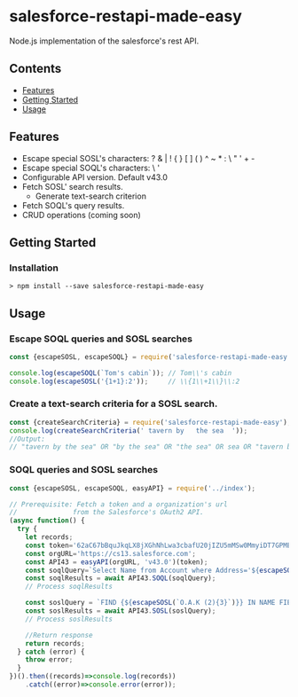 # salesforce-restapi-made-easy
Node.js implementation of the salesforce's rest API.

## Contents
- [Features](#features)
- [Getting Started](#getting-started)
- [Usage](#usage)

## Features
- Escape special SOSL's characters: ? & | ! { } [ ] ( ) ^ ~ * : \ " ' + - 
- Escape special SOQL's characters: \ '
- Configurable API version. Default v43.0
- Fetch SOSL' search results.
  - Generate text-search criterion    
- Fetch SOQL's query results.
- CRUD operations (coming soon)
   
 ## Getting Started
 ### Installation
 ```
 > npm install --save salesforce-restapi-made-easy
 ```
## Usage

### Escape SOQL queries and SOSL searches
 ```js
const {escapeSOSL, escapeSOQL} = require('salesforce-restapi-made-easy');

console.log(escapeSOQL(`Tom's cabin`)); // Tom\\'s cabin
console.log(escapeSOSL('{1+1}:2'));     // \\{1\\+1\\}\\:2
 ```
### Create a text-search criteria for a SOSL search.
````js
const {createSearchCriteria} = require('salesforce-restapi-made-easy');
console.log(createSearchCriteria(' tavern by   the sea  '));
//Output:
// "tavern by the sea" OR "by the sea" OR "the sea" OR sea OR "tavern by the" OR "tavern by" OR tavern
```` 
 
 
### SOQL queries and SOSL searches
````js
const {escapeSOSL, escapeSOQL, easyAPI} = require('../index');

// Prerequisite: Fetch a token and a organization's url
//              from the Salesforce's OAuth2 API.
(async function() {
  try {
    let records;
    const token='62aC67bBquJkqLX8jXGhNhLwa3cbafU20jIZU5mMSw0MmyiDT7GPMEjucLfncgE0';
    const orgURL='https://cs13.salesforce.com';
    const API43 = easyAPI(orgURL, 'v43.0')(token);
    const soqlQuery=`Select Name from Account where Address='${escapeSOQL('Tom\'s rd')}'`;
    const soqlResults = await API43.SOQL(soqlQuery);
    // Process soqlResults

    const soslQuery = `FIND {${escapeSOSL(`O.A.K (2){3}`)}} IN NAME FIELDS RETURNING Account(Id, Name)`;
    const soslResults = await API43.SOSL(soslQuery);
    // Process soslResults

    //Return response
    return records;
  } catch (error) {
    throw error;
  }
})().then((records)=>console.log(records))
    .catch((error)=>console.error(error));
````
